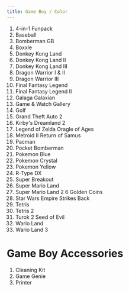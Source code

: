 ```yaml
---
title: Game Boy / Color
---
```


<ol>
<li>4-in-1 Funpack</li>
<li>Baseball</li>
<li>Bomberman GB</li>
<li>Boxxle</li>
<li>Donkey Kong Land</li>
<li>Donkey Kong Land II</li>
<li>Donkey Kong Land III</li>
<li>Dragon Warrior I & II</li>
<li>Dragon Warrior III</li>
<li>Final Fantasy Legend</li>
<li>Final Fantasy Legend II</li>
<li>Galaga Galaxian
<li>Game & Watch Gallery</li>
<li>Golf</li>
<li>Grand Theft Auto 2</li>
<li>Kirby's Dreamland 2</li>
<li>Legend of Zelda Oragle of Ages</li>
<li>Metroid II Return of Samus</li>
<li>Pacman</li>
<li>Pocket Bomberman</li>
<li>Pokemon Blue</li>
<li>Pokemon Crystal</li>
<li>Pokemon Yellow</li>
<li>R-Type DX</li>
<li>Super Breakout</li>
<li>Super Mario Land</li>
<li>Super Mario Land 2 6 Golden Coins</li>
<li>Star Wars Empire Strikes Back</li>
<li>Tetris</li>
<li>Tetris 2</li>
<li>Turok 2 Seed of Evil</li>
<li>Wario Land</li>
<li>Wario Land 3</li>
</ol>

Game Boy Accessories
=============

<ol>
<li>Cleaning Kit</li>
<li>Game Genie</li>
<li>Printer</li>
</ol>
